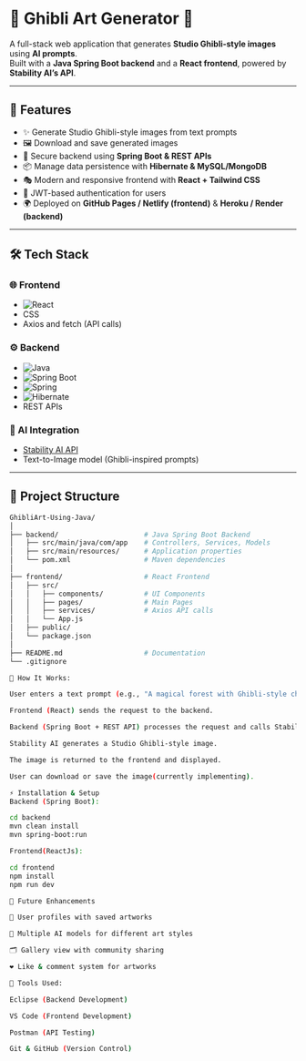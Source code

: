 # 🌸 Ghibli Art Generator 🎨

A full-stack web application that generates **Studio Ghibli-style images** using **AI prompts**.  
Built with a **Java Spring Boot backend** and a **React frontend**, powered by **Stability AI’s API**.

---

## 🚀 Features
- ✨ Generate Studio Ghibli-style images from text prompts  
- 🖼️ Download and save generated images  
- 🔑 Secure backend using **Spring Boot & REST APIs**  
- 📦 Manage data persistence with **Hibernate & MySQL/MongoDB**  
- 🎭 Modern and responsive frontend with **React + Tailwind CSS**  
- 🔐 JWT-based authentication for users  
- 🌍 Deployed on **GitHub Pages / Netlify (frontend)** & **Heroku / Render (backend)**  

---

## 🛠️ Tech Stack

### 🌐 Frontend
- ![React](https://img.shields.io/badge/React-%2320232a.svg?style=for-the-badge&logo=react&logoColor=%2361DAFB)  
-  CSS  
- Axios and fetch (API calls)  

### ⚙️ Backend
- ![Java](https://img.shields.io/badge/Java-%23ED8B00.svg?style=for-the-badge&logo=java&logoColor=white)  
- ![Spring Boot](https://img.shields.io/badge/Spring_Boot-%236DB33F.svg?style=for-the-badge&logo=springboot&logoColor=white)  
- ![Spring](https://img.shields.io/badge/Spring_Framework-6DB33F?style=for-the-badge&logo=spring&logoColor=white)  
- ![Hibernate](https://img.shields.io/badge/Hibernate-59666C?style=for-the-badge&logo=hibernate&logoColor=white)  
- REST APIs  

### 🤖 AI Integration
- [Stability AI API](https://platform.stability.ai/)  
- Text-to-Image model (Ghibli-inspired prompts)  

---

## 📂 Project Structure

```bash
GhibliArt-Using-Java/
│
├── backend/                     # Java Spring Boot Backend
│   ├── src/main/java/com/app    # Controllers, Services, Models
│   ├── src/main/resources/      # Application properties
│   └── pom.xml                  # Maven dependencies
│
├── frontend/                    # React Frontend
│   ├── src/
│   │   ├── components/          # UI Components
│   │   ├── pages/               # Main Pages
│   │   ├── services/            # Axios API calls
│   │   └── App.js
│   ├── public/
│   └── package.json
│
├── README.md                    # Documentation
└── .gitignore

🔑 How It Works:

User enters a text prompt (e.g., "A magical forest with Ghibli-style characters").

Frontend (React) sends the request to the backend.

Backend (Spring Boot + REST API) processes the request and calls Stability AI API.

Stability AI generates a Studio Ghibli-style image.

The image is returned to the frontend and displayed.

User can download or save the image(currently implementing).

⚡ Installation & Setup
Backend (Spring Boot):

cd backend
mvn clean install
mvn spring-boot:run

Frontend(ReactJs):

cd frontend
npm install
npm run dev

📌 Future Enhancements

📝 User profiles with saved artworks

🎨 Multiple AI models for different art styles

🗂️ Gallery view with community sharing

❤️ Like & comment system for artworks

🙌 Tools Used:

Eclipse (Backend Development)

VS Code (Frontend Development)

Postman (API Testing)

Git & GitHub (Version Control)
